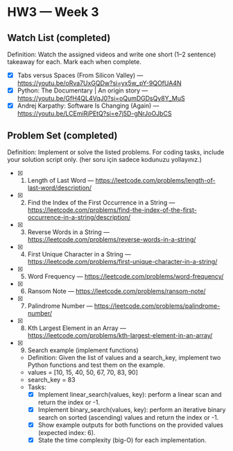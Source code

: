 # HW3 — Week 3

## Watch List (completed)
Definition: Watch the assigned videos and write one short (1–2 sentence) takeaway for each. Mark each when complete. 

- [x] Tabs versus Spaces (From Silicon Valley) — https://youtu.be/oRva7UxGQDw?si=yx5w_pY-9QOfUA4N 
- [x] Python: The Documentary | An origin story — https://youtu.be/GfH4QL4VqJ0?si=oQumDGDsQy8Y_MuS 
- [x] Andrej Karpathy: Software Is Changing (Again) — https://youtu.be/LCEmiRjPEtQ?si=e7j5D-gNrJoOJbCS 

## Problem Set (completed)
Definition: Implement or solve the listed problems. For coding tasks, include your solution script only. 
(her soru için sadece kodunuzu yollayınız.)

- [x] 1) Length of Last Word — https://leetcode.com/problems/length-of-last-word/description/
- [x] 2) Find the Index of the First Occurrence in a String — https://leetcode.com/problems/find-the-index-of-the-first-occurrence-in-a-string/description/
- [x] 3) Reverse Words in a String — https://leetcode.com/problems/reverse-words-in-a-string/
- [x] 4) First Unique Character in a String — https://leetcode.com/problems/first-unique-character-in-a-string/
- [x] 5) Word Frequency — https://leetcode.com/problems/word-frequency/
- [x] 6) Ransom Note — https://leetcode.com/problems/ransom-note/
- [x] 7) Palindrome Number — https://leetcode.com/problems/palindrome-number/
- [x] 8) Kth Largest Element in an Array — https://leetcode.com/problems/kth-largest-element-in-an-array/

- [x] 9) Search example (implement functions)
  - Definition: Given the list of values and a search_key, implement two Python functions and test them on the example.
  - values = [10, 15, 40, 50, 67, 70, 83, 90]
  - search_key = 83
  - Tasks:
    - [x] Implement linear_search(values, key): perform a linear scan and return the index or -1.
    - [x] Implement binary_search(values, key): perform an iterative binary search on sorted (ascending) values and return the index or -1.
    - [x] Show example outputs for both functions on the provided values (expected index: 6).
    - [x] State the time complexity (big-O) for each implementation.

